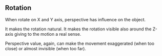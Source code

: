 ## Rotation

When rotate on X and Y axis, perspective has influence on the object.

It makes the rotation natural. It makes the rotation visible also around the Z-axis giving to the motion a real sense.

Perspective value, again, can make the movement exaggerated (when too close) or almost invisible (when too far).
